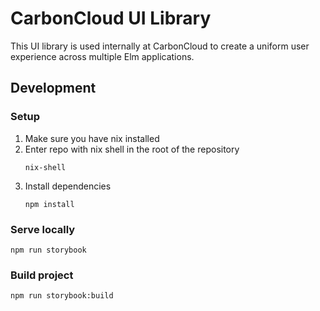 # CarbonCloud UI Library

This UI library is used internally at CarbonCloud to create a uniform user experience across multiple Elm applications.


## Development
### Setup
1. Make sure you have nix installed
2. Enter repo with nix shell in the root of the repository
   ```
   nix-shell
   ```
3. Install dependencies
   ```
   npm install
   ```

### Serve locally
```
npm run storybook
```

### Build project
```
npm run storybook:build
```
